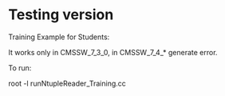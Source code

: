 Testing version
===

Training Example for Students:

It works only in CMSSW_7_3_0, in CMSSW_7_4_* generate error.

To run:

root -l runNtupleReader_Training.cc 

